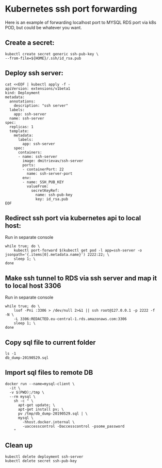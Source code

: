 # Kubernetes ssh port forwarding

Here is an example of forwarding localhost port to MYSQL RDS port via k8s POD, but could be whatever you want.

## Create a secret:

```
kubectl create secret generic ssh-pub-key \
--from-file=${HOME}/.ssh/id_rsa.pub
```

## Deploy ssh server:

```
cat <<EOF | kubectl apply -f -
apiVersion: extensions/v1beta1
kind: Deployment
metadata:
  annotations:
    description: "ssh server"
  labels:
    app: ssh-server
  name: ssh-server
spec:
  replicas: 1
  template:
    metadata:
      labels:
        app: ssh-server
    spec:
      containers:
      - name: ssh-server
        image: dmitrievav/ssh-server
        ports:
        - containerPort: 22
          name: ssh-server-port
        env:
        - name: SSH_PUB_KEY
          valueFrom:
            secretKeyRef:
              name: ssh-pub-key
              key: id_rsa.pub
EOF

```

## Redirect ssh port via kubernetes api to local host:

Run in separate console

```
while true; do \
    kubectl port-forward $(kubectl get pod -l app=ssh-server -o jsonpath='{.items[0].metadata.name}') 2222:22; \
    sleep 1; \
done
```

## Make ssh tunnel to RDS via ssh server and map it to local host 3306

Run in separate console

```
while true; do \
    lsof -Pni :3306 > /dev/null 2>&1 || ssh root@127.0.0.1 -p 2222 -f -N \
    -L 3306:REDACTED.eu-central-1.rds.amazonaws.com:3306
    sleep 1; \
done
```

## Copy sql file to current folder

```
ls -1
db_dump-20190529.sql
```

## Import sql files to remote DB

```
docker run --name=mysql-client \
  -it \
  -v $(PWD):/tmp \
  --rm mysql \
    sh -c " \
      apt-get update; \
      apt-get install pv; \
      pv /tmp/db_dump-20190529.sql | \
      mysql \
        -hhost.docker.internal \
        -uaccesscontrol -Daccesscontrol -psome_password
    "
```

## Clean up

```
kubectl delete deployment ssh-server
kubectl delete secret ssh-pub-key
```